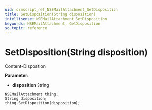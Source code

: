```yaml
---
uid: crmscript_ref_NSEMailAttachment_SetDisposition
title: SetDisposition(String disposition)
intellisense: NSEMailAttachment.SetDisposition
keywords: NSEMailAttachment, GetDisposition
so.topic: reference
---
```


# SetDisposition(String disposition)

Content-Disposition

**Parameter:** 
 - **disposition** String

```crmscript
NSEMailAttachment thing;
String disposition;
thing.SetDisposition(disposition);
```

